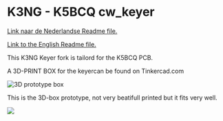 # K3NG - K5BCQ cw_keyer
<p><a href="https://github.com/costonisp/CW-keyer-K3NG-K5BCQ/blob/master/Nederlands.md">Link  naar de Nederlandse Readme file.</a></p>
<p><a href="https://github.com/costonisp/CW-keyer-K3NG-K5BCQ/blob/master/English.md">Link  to the English Readme file.</a></p>

This K3NG Keyer fork is tailord for the K5BCQ PCB.

A 3D-PRINT BOX for the keyercan be found on Tinkercad.com

<p><img src="https://github.com/costonisp/CW-keyer-K3NG-K5BCQ/images/prototype.jpg" alt="3D prototype box" style="max-width:100%;"></a></p> 

This is the 3D-box prototype, not very beatifull printed but it fits very well.
<p><img src="https://github.com/costonisp/CW-keyer-K3NG-K5BCQ/images/"></P>


